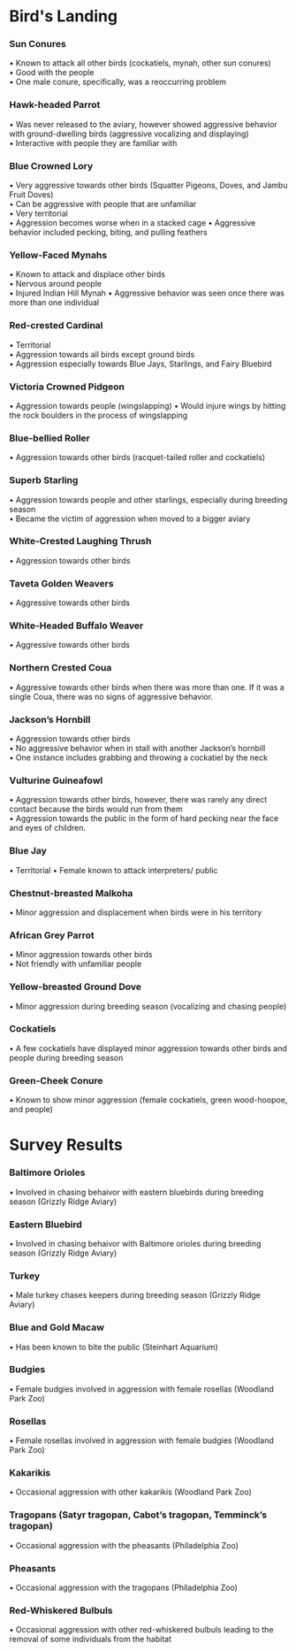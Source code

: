 # Bird's Landing


### Sun Conures
•	Known to attack all other birds (cockatiels, mynah, other sun conures)  
•	Good with the people  
•	One male conure, specifically, was a reoccurring problem  
### Hawk-headed Parrot 
•	Was never released to the aviary, however showed aggressive behavior with ground-dwelling birds (aggressive vocalizing and displaying)  
•	Interactive with people they are familiar with  
### Blue Crowned Lory
•	Very aggressive towards other birds (Squatter Pigeons, Doves, and Jambu Fruit Doves)  
•	Can be aggressive with people that are unfamiliar  
•	Very territorial   
•	Aggression becomes worse when in a stacked cage
•	Aggressive behavior included pecking, biting, and pulling feathers  
### Yellow-Faced Mynahs  
•	Known to attack and displace other birds  
•	Nervous around people  
•	Injured Indian Hill Mynah 
•	Aggressive behavior was seen once there was more than one individual  
### Red-crested Cardinal
•	Territorial  
•	Aggression towards all birds except ground birds  
•	Aggression especially towards Blue Jays, Starlings, and Fairy Bluebird  
### Victoria Crowned Pidgeon
•	Aggression towards people (wingslapping) 
•	Would injure wings by hitting the rock boulders in the process of wingslapping  
### Blue-bellied Roller
•	Aggression towards other birds (racquet-tailed roller and cockatiels)  
### Superb Starling
•	Aggression towards people and other starlings, especially during breeding season  
•	Became the victim of aggression when moved to a bigger aviary  
### White-Crested Laughing Thrush
•	Aggression towards other birds  
### Taveta Golden Weavers
•	Aggressive towards other birds  
### White-Headed Buffalo Weaver
•	Aggressive towards other birds    
### Northern Crested Coua
•	Aggressive towards other birds when there was more than one. If it was a single Coua, there was no signs of aggressive behavior.   
### Jackson’s Hornbill
•	Aggression towards other birds  
•	No aggressive behavior when in stall with another Jackson’s hornbill  
•	One instance includes grabbing and throwing a cockatiel by the neck   
### Vulturine Guineafowl
•	Aggression towards other birds, however, there was rarely any direct contact because the birds would run from them    
•	Aggression towards the public in the form of hard pecking near the face and eyes of children.  
### Blue Jay
•	Territorial
•	Female known to attack interpreters/ public  
### Chestnut-breasted Malkoha 
•	Minor aggression and displacement when birds were in his territory  
### African Grey Parrot
•	Minor aggression towards other birds  
•	Not friendly with unfamiliar people  
### Yellow-breasted Ground Dove
•	Minor aggression during breeding season (vocalizing and chasing people)  
### Cockatiels
•	A few cockatiels have displayed minor aggression towards other birds and people during breeding season  
### Green-Cheek Conure
•	Known to show minor aggression (female cockatiels, green wood-hoopoe, and people)  
    
# Survey Results

### Baltimore Orioles
•	Involved in chasing behaivor with eastern bluebirds during breeding season (Grizzly Ridge Aviary)  
### Eastern Bluebird
•	Involved in chasing behaivor with Baltimore orioles during breeding season (Grizzly Ridge Aviary)  
### Turkey
•	Male turkey chases keepers during breeding season (Grizzly Ridge Aviary)  
### Blue and Gold Macaw
•	Has been known to bite the public (Steinhart Aquarium)
### Budgies
•	Female budgies involved in aggression with female rosellas (Woodland Park Zoo)
### Rosellas
•	Female rosellas involved in aggression with female budgies (Woodland Park Zoo)
### Kakarikis
•	Occasional aggression with other kakarikis (Woodland Park Zoo)
### Tragopans (Satyr tragopan, Cabot’s tragopan, Temminck’s tragopan)
•	Occasional aggression with the pheasants (Philadelphia Zoo)
### Pheasants
•	Occasional aggression with the tragopans (Philadelphia Zoo)
### Red-Whiskered Bulbuls
•	Occasional aggression with other red-whiskered bulbuls leading to the removal of some individuals from the habitat
